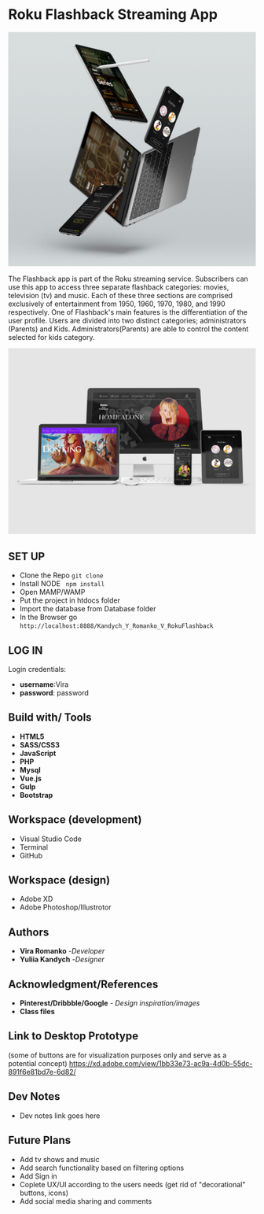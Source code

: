 # Roku Flashback Streaming App

![Image description](/images/Roku-Flasback.jpg)

The Flashback app is part of the Roku streaming service. Subscribers can use this app to access three separate flashback categories: movies, television (tv) and music. Each of these three sections are comprised exclusively of entertainment from 1950, 1960, 1970, 1980, and 1990 respectively.
One of Flashback's main features is the differentiation of the user profile. Users are divided into two distinct categories; administrators (Parents) and Kids. Administrators(Parents) are able to control the content selected for kids category.

![Image description](/images/Roku-Flasback_2.jpg)

## SET UP
* Clone the Repo ```git clone```
* Install NODE ``` npm install```
* Open MAMP/WAMP
* Put the project in htdocs folder
* Import the database from Database folder
* In the Browser go ``` http://localhost:8888/Kandych_Y_Romanko_V_RokuFlashback```

## LOG IN
 Login credentials: 
* **username**:Vira 
* **password**: password


## Build with/ Tools
* **HTML5**
* **SASS/CSS3**
* **JavaScript**
* **PHP**
* **Mysql**
* **Vue.js**
* **Gulp**
* **Bootstrap**

## Workspace (development)
* Visual Studio Code
* Terminal
* GitHub

## Workspace (design)
* Adobe XD
* Adobe Photoshop/Illustrotor

## Authors
* **Vira Romanko** -*Developer*
* **Yuliia Kandych** -*Designer*

## Acknowledgment/References

* **Pinterest/Dribbble/Google** - *Design inspiration/images* 
* **Class files**

## Link to Desktop Prototype  
(some of buttons are for visualization purposes only and serve as a potential concept)
https://xd.adobe.com/view/1bb33e73-ac9a-4d0b-55dc-891f6e81bd7e-6d82/

## Dev Notes
* Dev notes link goes here

## Future Plans
* Add tv shows and music
* Add search functionality based on filtering options
* Add Sign in
* Coplete UX/UI according to the users needs (get rid of "decorational" buttons, icons)
* Add social media sharing and comments


